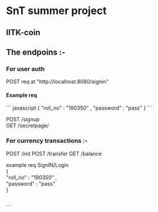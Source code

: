 

# SnT summer project
## IITK-coin 

 <h2>The endpoins :-</h2>
<h3>For user auth</h3>                    
 POST  req at  "http://localhost:8080/signin" <br>
<h4>Example req </h4>
``` javascript
{
    "roll_no" : "190350" ,
    "password" : "pass"
} 
 ``` 
                
 POST   /signup  
 GET    /secretpage/
 <h3>For currency transactions :-  </h3>                 
 POST   /init  
 POST   /transfer                   
 GET    /balance                  
                  
               
example req SignIN/Login <br>
{ <br>
 <t>   "roll_no" : "190350" , <br>
 <t> "password" : "pass" <br>
} <br>

<br>
```